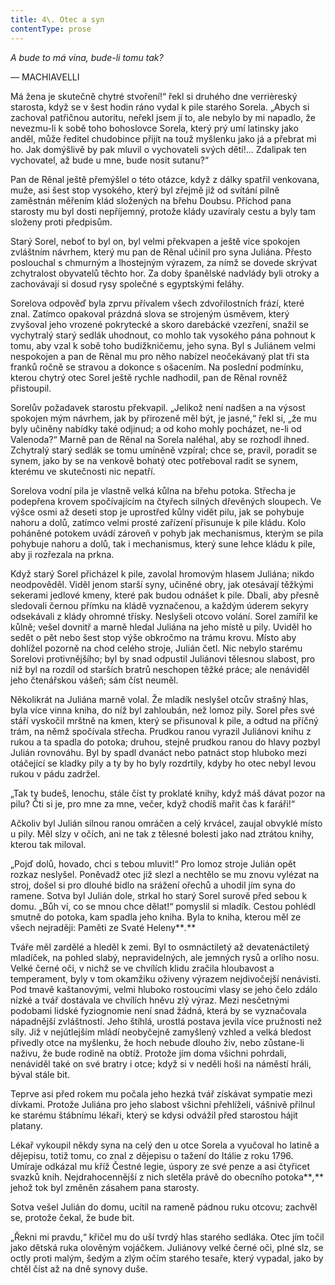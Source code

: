 ```yaml
---
title: 4\. Otec a syn
contentType: prose
---
```


_A bude to má vina, bude-li tomu tak?_

— MACHIAVELLI

Má žena je skutečně chytré stvoření!“ řekl si druhého dne verrièreský starosta, když se v šest hodin ráno vydal k pile starého Sorela. „Abych si zachoval patřičnou autoritu, neřekl jsem jí to, ale nebylo by mi napadlo, že nevezmu-li k sobě toho bohoslovce Sorela, který prý umí latinsky jako anděl, může ředitel chudobince přijít na touž myšlenku jako já a přebrat mi ho. Jak domýšlivě by pak mluvil o vychovateli svých dětí!… Zdalipak ten vychovatel, až bude u mne, bude nosit sutanu?“

Pan de Rênal ještě přemýšlel o této otázce, když z dálky spatřil venkovana, muže, asi šest stop vysokého, který byl zřejmě již od svítání pilně zaměstnán měřením klád složených na břehu Doubsu. Příchod pana starosty mu byl dosti nepříjemný, protože klády uzavíraly cestu a byly tam složeny proti předpisům.

Starý Sorel, neboť to byl on, byl velmi překvapen a ještě více spokojen zvláštním návrhem, který mu pan de Rênal učinil pro syna Juliána. Přesto poslouchal s chmurným a lhostejným výrazem, za nímž se dovede skrývat zchytralost obyvatelů těchto hor. Za doby španělské nadvlády byli otroky a zachovávají si dosud rysy společné s egyptskými feláhy.

Sorelova odpověď byla zprvu přívalem všech zdvořilostních frází, které znal. Zatímco opakoval prázdná slova se strojeným úsměvem, který zvyšoval jeho vrozené pokrytecké a skoro darebácké vzezření, snažil se vychytralý starý sedlák uhodnout, co mohlo tak vysokého pána pohnout k tomu, aby vzal k sobě toho budižkničemu, jeho syna. Byl s Juliánem velmi nespokojen a pan de Rênal mu pro něho nabízel neočekávaný plat tři sta franků ročně se stravou a dokonce s ošacením. Na poslední podmínku, kterou chytrý otec Sorel ještě rychle nadhodil, pan de Rênal rovněž přistoupil.

Sorelův požadavek starostu překvapil. „Jelikož není nadšen a na výsost spokojen mým návrhem, jak by přirozeně měl být, je jasné,“ řekl si, „že mu byly učiněny nabídky také odjinud; a od koho mohly pocházet, ne-li od Valenoda?“ Marně pan de Rênal na Sorela naléhal, aby se rozhodl ihned. Zchytralý starý sedlák se tomu umíněně vzpíral; chce se, pravil, poradit se synem, jako by se na venkově bohatý otec potřeboval radit se synem, kterému ve skutečnosti nic nepatří.

Sorelova vodní pila je vlastně velká kůlna na břehu potoka. Střecha je podepřena krovem spočívajícím na čtyřech silných dřevěných sloupech. Ve výšce osmi až deseti stop je uprostřed kůlny vidět pilu, jak se pohybuje nahoru a dolů, zatímco velmi prosté zařízení přisunuje k pile kládu. Kolo poháněné potokem uvádí zároveň v pohyb jak mechanismus, kterým se pila pohybuje nahoru a dolů, tak i mechanismus, který sune lehce kládu k pile, aby ji rozřezala na prkna.

Když starý Sorel přicházel k pile, zavolal hromovým hlasem Juliána; nikdo neodpověděl. Viděl jenom starší syny, učiněné obry, jak otesávají těžkými sekerami jedlové kmeny, které pak budou odnášet k pile. Dbali, aby přesně sledovali černou přímku na kládě vyznačenou, a každým úderem sekyry odsekávali z klády ohromné třísky. Neslyšeli otcovo volání. Sorel zamířil ke kůlně; vešel dovnitř a marně hledal Juliána na jeho místě u pily. Uviděl ho sedět o pět nebo šest stop výše obkročmo na trámu krovu. Místo aby dohlížel pozorně na chod celého stroje, Julián četl. Nic nebylo starému Sorelovi protivnějšího; byl by snad odpustil Juliánovi tělesnou slabost, pro niž byl na rozdíl od starších bratrů neschopen těžké práce; ale nenáviděl jeho čtenářskou vášeň; sám číst neuměl.

Několikrát na Juliána marně volal. Že mladík neslyšel otcův strašný hlas, byla více vinna kniha, do níž byl zahloubán, než lomoz pily. Sorel přes své stáří vyskočil mrštně na kmen, který se přisunoval k pile, a odtud na příčný trám, na němž spočívala střecha. Prudkou ranou vyrazil Juliánovi knihu z rukou a ta spadla do potoka; druhou, stejně prudkou ranou do hlavy pozbyl Julián rovnováhu. Byl by spadl dvanáct nebo patnáct stop hluboko mezi otáčející se kladky pily a ty by ho byly rozdrtily, kdyby ho otec nebyl levou rukou v pádu zadržel.

„Tak ty budeš, lenochu, stále číst ty proklaté knihy, když máš dávat pozor na pilu? Čti si je, pro mne za mne, večer, když chodíš mařit čas k faráři!“

Ačkoliv byl Julián silnou ranou omráčen a celý krvácel, zaujal obvyklé místo u pily. Měl slzy v očích, ani ne tak z tělesné bolesti jako nad ztrátou knihy, kterou tak miloval.

„Pojď dolů, hovado, chci s tebou mluvit!“ Pro lomoz stroje Julián opět rozkaz neslyšel. Poněvadž otec již slezl a nechtělo se mu znovu vylézat na stroj, došel si pro dlouhé bidlo na srážení ořechů a uhodil jím syna do ramene. Sotva byl Julián dole, strkal ho starý Sorel surově před sebou k domu. „Bůh ví, co se mnou chce dělat!“ pomyslil si mladík. Cestou pohlédl smutně do potoka, kam spadla jeho kniha. Byla to kniha, kterou měl ze všech nejraději: Paměti ze Svaté Heleny**_._**

Tváře měl zardělé a hleděl k zemi. Byl to osmnáctiletý až devatenáctiletý mladíček, na pohled slabý, nepravidelných, ale jemných rysů a orlího nosu. Velké černé oči, v nichž se ve chvílích klidu zračila hloubavost a temperament, byly v tom okamžiku oživeny výrazem nejdivočejší nenávisti. Pod tmavě kaštanovými, velmi hluboko rostoucími vlasy se jeho čelo zdálo nízké a tvář dostávala ve chvílích hněvu zlý výraz. Mezi nesčetnými podobami lidské fyziognomie není snad žádná, která by se vyznačovala nápadnější zvláštností. Jeho štíhlá, urostlá postava jevila více pružnosti než síly. Již v nejútlejším mládí neobyčejně zamyšlený vzhled a velká bledost přivedly otce na myšlenku, že hoch nebude dlouho živ, nebo zůstane-li naživu, že bude rodině na obtíž. Protože jím doma všichni pohrdali, nenáviděl také on své bratry i otce; když si v neděli hoši na náměstí hráli, býval stále bit.

Teprve asi před rokem mu počala jeho hezká tvář získávat sympatie mezi dívkami. Protože Juliána pro jeho slabost všichni přehlíželi, vášnivě přilnul ke starému štábnímu lékaři, který se kdysi odvážil před starostou hájit platany.

Lékař vykoupil někdy syna na celý den u otce Sorela a vyučoval ho latině a dějepisu, totiž tomu, co znal z dějepisu o tažení do Itálie z roku 1796. Umíraje odkázal mu kříž Čestné legie, úspory ze své penze a asi čtyřicet svazků knih. Nejdrahocennější z nich sletěla právě do obecního potoka**_,_** jehož tok byl změněn zásahem pana starosty.

Sotva vešel Julián do domu, ucítil na rameně pádnou ruku otcovu; zachvěl se, protože čekal, že bude bit.

„Řekni mi pravdu,“ křičel mu do uší tvrdý hlas starého sedláka. Otec jím točil jako dětská ruka olověným vojáčkem. Juliánovy velké černé oči, plné slz, se octly proti malým, šedým a zlým očím starého tesaře, který vypadal, jako by chtěl číst až na dně synovy duše.
